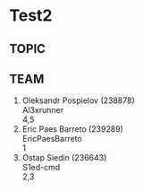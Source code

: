 # Test2
## TOPIC

## TEAM
1. Oleksandr Pospielov  (238878)  
   Al3xrunner  
   4,5
2. Eric Paes Barreto (239289)  
   EricPaesBarreto  
   1
3. Ostap Siedin (236643)  
   S1ed-cmd  
   2,3  
